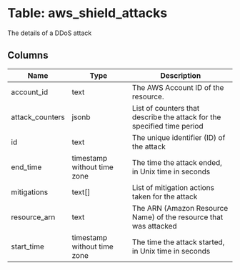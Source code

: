 
# Table: aws_shield_attacks
The details of a DDoS attack
## Columns
| Name        | Type           | Description  |
| ------------- | ------------- | -----  |
|account_id|text|The AWS Account ID of the resource.|
|attack_counters|jsonb|List of counters that describe the attack for the specified time period|
|id|text|The unique identifier (ID) of the attack|
|end_time|timestamp without time zone|The time the attack ended, in Unix time in seconds|
|mitigations|text[]|List of mitigation actions taken for the attack|
|resource_arn|text|The ARN (Amazon Resource Name) of the resource that was attacked|
|start_time|timestamp without time zone|The time the attack started, in Unix time in seconds|
